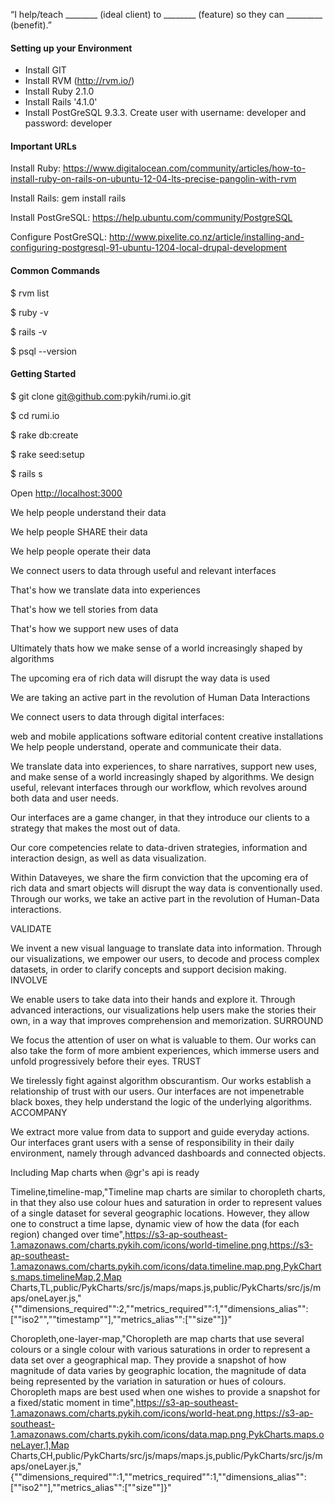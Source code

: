 “I help/teach ________ (ideal client) to ________ (feature) so they can _________ (benefit).”

#### Setting up your Environment

* Install GIT
* Install RVM (http://rvm.io/)
* Install Ruby 2.1.0
* Install Rails '4.1.0'
* Install PostGreSQL 9.3.3. Create user with username: developer and password: developer

#### Important URLs

Install Ruby: https://www.digitalocean.com/community/articles/how-to-install-ruby-on-rails-on-ubuntu-12-04-lts-precise-pangolin-with-rvm

Install Rails: gem install rails

Install PostGreSQL: https://help.ubuntu.com/community/PostgreSQL

Configure PostGreSQL: http://www.pixelite.co.nz/article/installing-and-configuring-postgresql-91-ubuntu-1204-local-drupal-development

#### Common Commands

$ rvm list

$ ruby -v

$ rails -v

$ psql --version

#### Getting Started

$ git clone git@github.com:pykih/rumi.io.git

$ cd rumi.io

$ rake db:create

$ rake seed:setup

$ rails s

Open [http://localhost:3000](http://localhost:3000)






We help people understand their data

We help people SHARE their data

We help people operate their data

We connect users to data through useful and relevant interfaces

That's how we translate data into experiences 

That's how we tell stories from data


That's how we support new uses of data

Ultimately thats how we make sense of a world increasingly shaped by algorithms

The upcoming era of rich data will disrupt the way data is used

We are taking an active part in the revolution of Human Data Interactions

We connect users to data through digital interfaces:

web and mobile applications
software
editorial content
creative installations
We help people understand, operate and communicate their data.

We translate data into experiences, to share narratives, support new uses, and make sense of a world increasingly shaped by algorithms. We design useful, relevant interfaces through our workflow, which revolves around both data and user needs.

Our interfaces are a game changer, in that they introduce our clients to a strategy that makes the most out of data.

Our core competencies relate to data-driven strategies, information and interaction design, as well as data visualization.

Within Dataveyes, we share the firm conviction that the upcoming era of rich data and smart objects will disrupt the way data is conventionally used. Through our works, we take an active part in the revolution of Human-Data interactions.


VALIDATE

We invent a new visual language to translate data into information.
Through our visualizations, we empower our users, to decode and process complex datasets, in order to clarify concepts and support decision making.
INVOLVE

We enable users to take data into their hands and explore it.
Through advanced interactions, our visualizations help users make the stories their own, in a way that improves comprehension and memorization.
SURROUND

We focus the attention of user on what is valuable to them.
Our works can also take the form of more ambient experiences, which immerse users and unfold progressively before their eyes.
TRUST

We tirelessly fight against algorithm obscurantism.
Our works establish a relationship of trust with our users. Our interfaces are not impenetrable black boxes, they help understand the logic of the underlying algorithms.
ACCOMPANY

We extract more value from data to support and guide everyday actions.
Our interfaces grant users with a sense of responsibility in their daily environment, namely through advanced dashboards and connected objects.

Including Map charts when @gr's api is ready

Timeline,timeline-map,"Timeline map charts are similar to choropleth charts, in that they also use colour hues and saturation in order to represent values of a single dataset for several geographic locations. However, they allow one to construct a time lapse, dynamic view of how the data (for each region) changed over time",https://s3-ap-southeast-1.amazonaws.com/charts.pykih.com/icons/world-timeline.png,https://s3-ap-southeast-1.amazonaws.com/charts.pykih.com/icons/data.timeline.map.png,PykCharts.maps.timelineMap,2,Map Charts,TL,public/PykCharts/src/js/maps/maps.js,public/PykCharts/src/js/maps/oneLayer.js,"{""dimensions_required"":2,""metrics_required"":1,""dimensions_alias"":[""iso2"",""timestamp""],""metrics_alias"":[""size""]}"


Choropleth,one-layer-map,"Choropleth are map charts that use several colours or a single colour with various saturations in order to represent a data set over a geographical map. They provide a snapshot of how magnitude of data varies by geographic location, the magnitude of data being represented by the variation in saturation or hues of colours. Choropleth maps are best used when one wishes to provide a snapshot for a fixed/static moment in time",https://s3-ap-southeast-1.amazonaws.com/charts.pykih.com/icons/world-heat.png,https://s3-ap-southeast-1.amazonaws.com/charts.pykih.com/icons/data.map.png,PykCharts.maps.oneLayer,1,Map Charts,CH,public/PykCharts/src/js/maps/maps.js,public/PykCharts/src/js/maps/oneLayer.js,"{""dimensions_required"":1,""metrics_required"":1,""dimensions_alias"":[""iso2""],""metrics_alias"":[""size""]}"